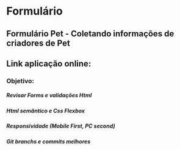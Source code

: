 # Formulário 
## Formulário Pet - Coletando informações de criadores de Pet

## Link aplicação online: 

### Objetivo:
##### Revisar Forms e validações Html
##### Html semântico e Css Flexbox
##### Responsividade (Mobile First, PC second)
##### Git branchs e commits melhores